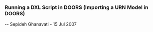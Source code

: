 ### Running a DXL Script in DOORS (Importing a URN Model in DOORS)

-- Sepideh Ghanavati - 15 Jul 2007 